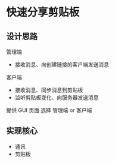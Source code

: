 # 快速分享剪贴板

## 设计思路

管理端

- 接收消息、向创建链接的客户端发送消息

客户端

- 接收消息、同步消息到剪贴板
- 监听剪贴板变化、向服务器发送消息

提供 GUI 页面
选择 管理端 or 客户端

## 实现核心

- 通讯
- 剪贴板

